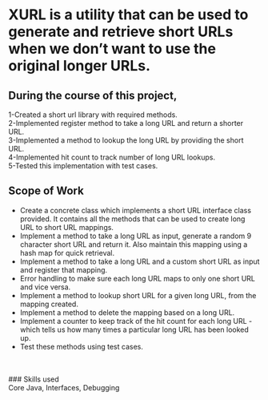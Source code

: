 # XURL is a utility that can be used to generate and retrieve short URLs when we don’t want to use the original longer URLs.


## During the course of this project,<br>

1-Created a short url library with required methods.<br>
2-Implemented register method to take a long URL and return a shorter URL.<br>
3-Implemented a method to lookup the long URL by providing the short URL.<br>
4-Implemented hit count to track number of long URL lookups.<br>
5-Tested this implementation with test cases.<br>



## Scope of Work<br>
- Create a concrete class which implements a short URL interface class provided. It contains all the methods that can be used to create long URL to short URL mappings.<br>
- Implement a method to take a long URL as input, generate a random 9 character short URL and return it. Also maintain this mapping using a hash map for quick retrieval.<br>
- Implement a method to take a long URL and a custom short URL as input and register that mapping. <br>
- Error handling to make sure each long URL maps to only one short URL and vice versa.<br>
- Implement a method to lookup short URL for a given long URL, from the mapping created.<br>
- Implement a method to delete the mapping based on a long URL.<br>
- Implement a counter to keep track of the hit count for each long URL - which tells us how many times a particular long URL has been looked up.<br>
- Test these methods using test cases.<br>
<br>
<br>
### Skills used<br>
Core Java, Interfaces, Debugging<br>
